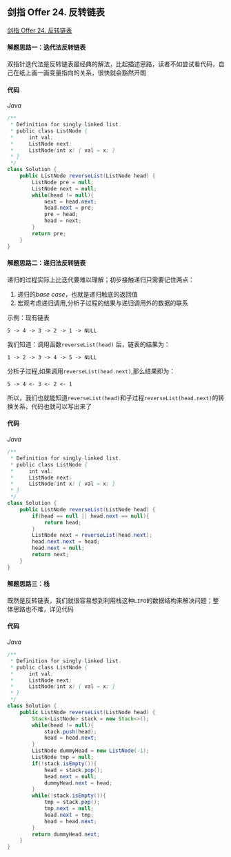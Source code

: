 ## 剑指 Offer 24. 反转链表

[剑指 Offer 24. 反转链表](https://leetcode-cn.com/problems/fan-zhuan-lian-biao-lcof/)

#### 解题思路一：迭代法反转链表

双指针迭代法是反转链表最经典的解法，比起描述思路，读者不如尝试看代码，自己在纸上画一画变量指向的关系，很快就会豁然开朗

#### 代码

*Java*

```java
/**
 * Definition for singly-linked list.
 * public class ListNode {
 *     int val;
 *     ListNode next;
 *     ListNode(int x) { val = x; }
 * }
 */
class Solution {
    public ListNode reverseList(ListNode head) {
        ListNode pre = null;
        ListNode next = null;
        while(head != null){
            next = head.next;
            head.next = pre;
            pre = head;
            head = next;
        }
        return pre;
    }
}
```

#### 解题思路二：递归法反转链表

递归的过程实际上比迭代要难以理解；初步接触递归只需要记住两点：

1. 递归的*base case*，也就是递归触底的返回值
2. 宏观考虑递归调用,分析子过程的结果与递归调用外的数据的联系

示例：现有链表

```
5 -> 4 -> 3 -> 2 -> 1 -> NULL
```



我们知道：调用函数`reverseList(head)` 后，链表的结果为：

```
1 -> 2 -> 3 -> 4 -> 5 -> NULL
```

分析子过程,如果调用`reverseList(head.next)`,那么结果即为：

```
5 -> 4 <- 3 <- 2 <- 1
```

所以，我们也就能知道`reverseList(head)`和子过程`reverseList(head.next)`的转换关系，代码也就可以写出来了

#### 代码

*Java*

```java
/**
 * Definition for singly-linked list.
 * public class ListNode {
 *     int val;
 *     ListNode next;
 *     ListNode(int x) { val = x; }
 * }
 */
class Solution {
    public ListNode reverseList(ListNode head) {
        if(head == null || head.next == null){
            return head;
        }
        ListNode next = reverseList(head.next);
        head.next.next = head;
        head.next = null;
        return next;
    }
}
```

#### 解题思路三：栈

既然是反转链表，我们就很容易想到利用栈这种`LIFO`的数据结构来解决问题；整体思路也不难，详见代码

#### 代码

*Java*

```java
/**
 * Definition for singly-linked list.
 * public class ListNode {
 *     int val;
 *     ListNode next;
 *     ListNode(int x) { val = x; }
 * }
 */
class Solution {
    public ListNode reverseList(ListNode head) {
        Stack<ListNode> stack = new Stack<>();
        while(head != null){
            stack.push(head);
            head = head.next;
        }
        ListNode dummyHead = new ListNode(-1);
        ListNode tmp = null;
        if(!stack.isEmpty()){
            head = stack.pop();
            head.next = null;
            dummyHead.next = head;
        }
        while(!stack.isEmpty()){
            tmp = stack.pop();
            tmp.next = null;
            head.next = tmp;
            head = head.next;
        }
        return dummyHead.next;
    }
}
```



